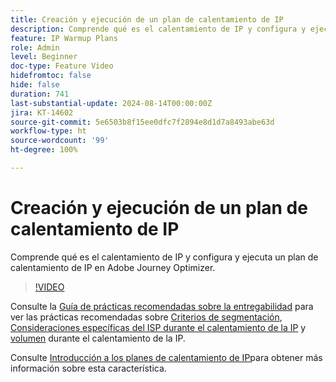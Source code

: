 ```yaml
---
title: Creación y ejecución de un plan de calentamiento de IP
description: Comprende qué es el calentamiento de IP y configura y ejecuta un plan de calentamiento de IP en Adobe Journey Optimizer.
feature: IP Warmup Plans
role: Admin
level: Beginner
doc-type: Feature Video
hidefromtoc: false
hide: false
duration: 741
last-substantial-update: 2024-08-14T00:00:00Z
jira: KT-14602
source-git-commit: 5e6503b8f15ee0dfc7f2894e8d1d7a8493abe63d
workflow-type: ht
source-wordcount: '99'
ht-degree: 100%

---
```



# Creación y ejecución de un plan de calentamiento de IP

Comprende qué es el calentamiento de IP y configura y ejecuta un plan de calentamiento de IP en Adobe Journey Optimizer.

>[!VIDEO](https://video.tv.adobe.com/v/3453843/?learn=on&captions=spa)

Consulte la [Guía de prácticas recomendadas sobre la entregabilidad](https://experienceleague.adobe.com/es/docs/deliverability-learn/deliverability-best-practice-guide/introduction) para ver las prácticas recomendadas sobre [Criterios de segmentación](https://experienceleague.adobe.com/es/docs/deliverability-learn/deliverability-best-practice-guide/transition-process/targeting-criteria), [Consideraciones específicas del ISP durante el calentamiento de la IP](https://experienceleague.adobe.com/es/docs/deliverability-learn/deliverability-best-practice-guide/transition-process/isp-specific-considerations-during-ip-warming) y [volumen](https://experienceleague.adobe.com/es/docs/deliverability-learn/deliverability-best-practice-guide/transition-process/volume) durante el calentamiento de la IP.

Consulte [Introducción a los planes de calentamiento de IP](https://experienceleague.adobe.com/es/docs/journey-optimizer/using/configuration/implement-ip-warmup-plan/ip-warmup-gs)para obtener más información sobre esta característica.
